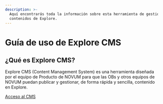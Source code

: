 ```yaml
---
description: >-
  Aquí encontrarás toda la información sobre esta herramienta de gestión de
  contenidos de Explore.
---
```


# Guía de uso de Explore CMS

## ¿Qué es Explore CMS?

Explore CMS \(Content Management System\) es una herramienta diseñada por el equipo de Producto de NOVUM para que las OBs y otros equipos de NOVUM puedan publicar y gestionar, de forma rápida y sencilla, contenido en Explore.

[Acceso al CMS](https://commstoolcms-es.mytelco.io/)

